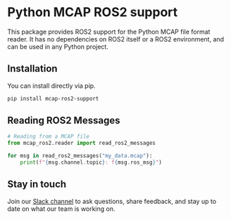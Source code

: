 # Python MCAP ROS2 support

This package provides ROS2 support for the Python MCAP file format reader. It has no dependencies on ROS2 itself or a ROS2 environment, and can be used in any Python project.

## Installation

You can install directly via pip.

```bash
pip install mcap-ros2-support
```

## Reading ROS2 Messages

```python
# Reading from a MCAP file
from mcap_ros2.reader import read_ros2_messages

for msg in read_ros2_messages("my_data.mcap"):
    print(f"{msg.channel.topic}: f{msg.ros_msg}")
```

## Stay in touch

Join our [Slack channel](https://foxglove.dev/join-slack) to ask questions,
share feedback, and stay up to date on what our team is working on.
